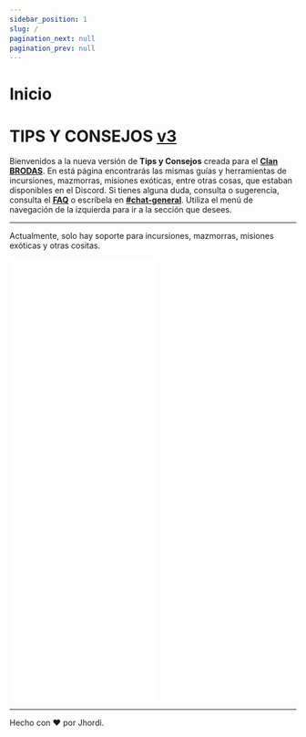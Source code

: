 ```yaml
---
sidebar_position: 1
slug: /
pagination_next: null
pagination_prev: null
---
```


# Inicio
# TIPS Y CONSEJOS [v3](/cambios)
Bienvenidos a la nueva versión de **Tips y Consejos** creada para el [**Clan BRODAS**](https://www.bungie.net/en/ClanV2/Index?groupId=3942032). En está página encontrarás las mismas guías y herramientas de incursiones, mazmorras, misiones exóticas, entre otras cosas, que estaban disponibles en el Discord. Si tienes alguna duda, consulta o sugerencia, consulta el [**FAQ**](/faq) o escríbela en [**#chat-general**](https://discord.com/channels/318176230287605763/647970929665769473). Utiliza el menú de navegación de la izquierda para ir a la sección que desees. 

---
Actualmente, solo hay soporte para incursiones, mazmorras, misiones exóticas y otras cositas.

![](/img/raid.png) ![](/img/dungeon.png) ![](/img/exotic.png)

---
Hecho con ❤️ por Jhordi.